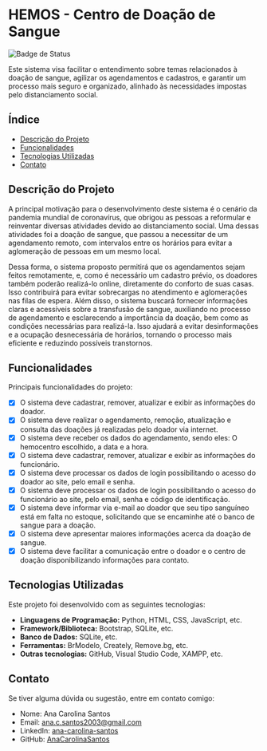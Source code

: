 # HEMOS - Centro de Doação de Sangue

![Badge de Status](https://img.shields.io/badge/status-Done-green)

Este sistema visa facilitar o entendimento sobre temas relacionados à doação de sangue, agilizar os agendamentos e cadastros, e garantir um processo mais seguro e organizado, alinhado às necessidades impostas pelo distanciamento social.

## Índice

- [Descrição do Projeto](#descrição-do-projeto)
- [Funcionalidades](#funcionalidades)
- [Tecnologias Utilizadas](#tecnologias-utilizadas)
- [Contato](#contato)

## Descrição do Projeto

A principal motivação para o desenvolvimento deste sistema é o cenário da pandemia mundial de coronavírus, que obrigou as pessoas a reformular e reinventar diversas atividades devido ao distanciamento social. Uma dessas atividades foi a doação de sangue, que passou a necessitar de um agendamento remoto, com intervalos entre os horários para evitar a aglomeração de pessoas em um mesmo local.

Dessa forma, o sistema proposto permitirá que os agendamentos sejam feitos remotamente, e, como é necessário um cadastro prévio, os doadores também poderão realizá-lo online, diretamente do conforto de suas casas. Isso contribuirá para evitar sobrecargas no atendimento e aglomerações nas filas de espera. Além disso, o sistema buscará fornecer informações claras e acessíveis sobre a transfusão de sangue, auxiliando no processo de agendamento e esclarecendo a importância da doação, bem como as condições necessárias para realizá-la. Isso ajudará a evitar desinformações e a ocupação desnecessária de horários, tornando o processo mais eficiente e reduzindo possíveis transtornos.

## Funcionalidades

Principais funcionalidades do projeto:

- [x] O sistema deve cadastrar, remover, atualizar e exibir as informações do doador.
- [x] O sistema deve realizar o agendamento, remoção, atualização e consulta das doações já realizadas pelo doador via internet.
- [x] O sistema deve receber os dados do agendamento, sendo eles: O hemocentro escolhido, a data e a hora.
- [x] O sistema deve cadastrar, remover, atualizar e exibir as informações do funcionário.
- [x] O sistema deve processar os dados de login possibilitando o acesso do doador ao site, pelo email e senha.
- [x] O sistema deve processar os dados de login possibilitando o acesso do funcionário ao site, pelo email, senha e código de identificação.
- [x] O sistema deve informar via e-mail ao doador que seu tipo sanguíneo está em falta no estoque, solicitando que se encaminhe até o banco de sangue para a doação.
- [x] O sistema deve apresentar maiores informações acerca da doação de sangue.
- [x] O sistema deve facilitar a comunicação entre o doador e o centro de doação disponibilizando informações para contato.

## Tecnologias Utilizadas

Este projeto foi desenvolvido com as seguintes tecnologias:

- **Linguagens de Programação:** Python, HTML, CSS, JavaScript, etc.
- **Framework/Biblioteca:** Bootstrap, SQLite, etc.
- **Banco de Dados:** SQLite, etc.
- **Ferramentas:** BrModelo, Creately, Remove.bg, etc.
- **Outras tecnologias:** GitHub, Visual Studio Code, XAMPP, etc.

## Contato

Se tiver alguma dúvida ou sugestão, entre em contato comigo:

- Nome: Ana Carolina Santos
- Email: ana.c.santos2003@gmail.com
- LinkedIn: [ana-carolina-santos](https://www.linkedin.com/in/ana-carolina-santos-3549a2218/)
- GitHub: [AnaCarolinaSantos](https://github.com/AnaCarolinaSantos)
